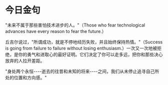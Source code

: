 # 今日金句  

"未来不属于那些害怕技术进步的人。"（Those who fear technological advances have every reason to fear the future.）  

丘吉尔说过，"所谓成功，就是不停地经历失败，并且始终保持热情。"（Success is going from failure to failure without losing enthusiasm.）一次又一次地被拒绝，是你的勇气和进取心的最好证明。它们决定了你可以走多远，把你和那些决心放弃的人拉开差距。

"身处两个永恒----逝去的往昔和未知的将来----之间，我们从未停止追寻自己所处的位置和方向感。"
